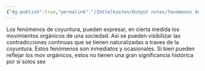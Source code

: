 ```yaml
---
{"dg-publish":true,"permalink":"/Zettelkasten/Output notes/fenómenos de coyuntura/","noteIcon":"","created":"2025-06-01T21:56:31.071-04:00"}
---
```



Los fenómenos de coyuntura, pueden expresar, en cierta medida los movimientos orgánicos de una sociedad. Así se pueden visibilizar las contradicciones continuas que se tienen naturalizadas a traves de la coyuntura. Estos fenómenos son inmediatos y ocasionales. Si bien pueden reflejar los mov orgánicos, estos no tienen una gran significancia histórica por sí solos sex